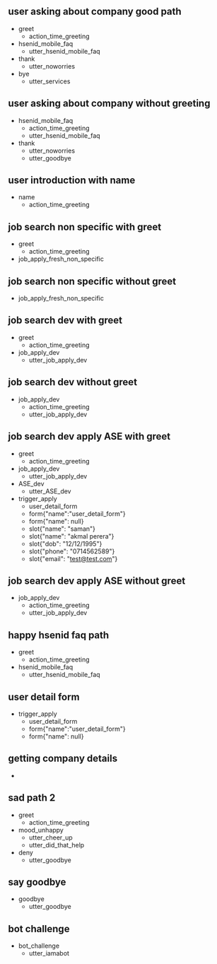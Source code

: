 ## user asking about company good path
* greet
  - action_time_greeting
* hsenid_mobile_faq
  - utter_hsenid_mobile_faq
* thank
  - utter_noworries
* bye
  - utter_services
  
## user asking about company without greeting
* hsenid_mobile_faq
  - action_time_greeting
  - utter_hsenid_mobile_faq
* thank
  - utter_noworries
  - utter_goodbye

  
## user introduction with name
* name
  - action_time_greeting 

## job search non specific with greet
* greet
  - action_time_greeting
* job_apply_fresh_non_specific

  
## job search non specific without greet
* job_apply_fresh_non_specific


## job search dev with greet
* greet
  - action_time_greeting
* job_apply_dev
  - utter_job_apply_dev
  
## job search dev without greet
* job_apply_dev
  - action_time_greeting
  - utter_job_apply_dev
  
## job search dev apply ASE with greet
* greet
  - action_time_greeting
* job_apply_dev
   - utter_job_apply_dev
* ASE_dev
   - utter_ASE_dev
* trigger_apply
   - user_detail_form
   - form{"name":"user_detail_form"}
   - form{"name": null}
   - slot{"name": "saman"}
   - slot{"name": "akmal perera"}
   - slot{"dob": "12/12/1995"}
   - slot{"phone": "0714562589"}
   - slot{"email": "test@test.com"}

   
## job search dev apply ASE without greet
* job_apply_dev
   - action_time_greeting
   - utter_job_apply_dev
  
## happy hsenid faq path
* greet
  - action_time_greeting
* hsenid_mobile_faq
  - utter_hsenid_mobile_faq

## user detail form
* trigger_apply
  - user_detail_form
  - form{"name":"user_detail_form"}
  - form{"name": null}
  
## getting company details
*

## sad path 2
* greet
  - action_time_greeting
* mood_unhappy
  - utter_cheer_up
  - utter_did_that_help
* deny
  - utter_goodbye

## say goodbye
* goodbye
  - utter_goodbye

## bot challenge
* bot_challenge
  - utter_iamabot
